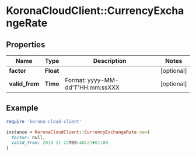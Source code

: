 # KoronaCloudClient::CurrencyExchangeRate

## Properties

| Name | Type | Description | Notes |
| ---- | ---- | ----------- | ----- |
| **factor** | **Float** |  | [optional] |
| **valid_from** | **Time** | Format: yyyy-MM-dd&#39;T&#39;HH:mm:ssXXX | [optional] |

## Example

```ruby
require 'korona-cloud-client'

instance = KoronaCloudClient::CurrencyExchangeRate.new(
  factor: null,
  valid_from: 2018-11-22T09:40:21+01:00
)
```

